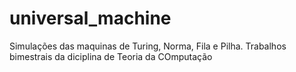 # universal_machine
Simulações das maquinas de Turing, Norma, Fila e Pilha. Trabalhos bimestrais da diciplina de Teoria da COmputação
